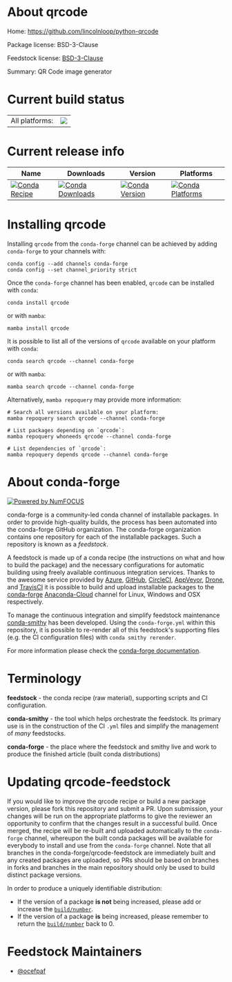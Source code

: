 About qrcode
============

Home: https://github.com/lincolnloop/python-qrcode

Package license: BSD-3-Clause

Feedstock license: [BSD-3-Clause](https://github.com/conda-forge/qrcode-feedstock/blob/main/LICENSE.txt)

Summary: QR Code image generator

Current build status
====================


<table><tr><td>All platforms:</td>
    <td>
      <a href="https://dev.azure.com/conda-forge/feedstock-builds/_build/latest?definitionId=6015&branchName=main">
        <img src="https://dev.azure.com/conda-forge/feedstock-builds/_apis/build/status/qrcode-feedstock?branchName=main">
      </a>
    </td>
  </tr>
</table>

Current release info
====================

| Name | Downloads | Version | Platforms |
| --- | --- | --- | --- |
| [![Conda Recipe](https://img.shields.io/badge/recipe-qrcode-green.svg)](https://anaconda.org/conda-forge/qrcode) | [![Conda Downloads](https://img.shields.io/conda/dn/conda-forge/qrcode.svg)](https://anaconda.org/conda-forge/qrcode) | [![Conda Version](https://img.shields.io/conda/vn/conda-forge/qrcode.svg)](https://anaconda.org/conda-forge/qrcode) | [![Conda Platforms](https://img.shields.io/conda/pn/conda-forge/qrcode.svg)](https://anaconda.org/conda-forge/qrcode) |

Installing qrcode
=================

Installing `qrcode` from the `conda-forge` channel can be achieved by adding `conda-forge` to your channels with:

```
conda config --add channels conda-forge
conda config --set channel_priority strict
```

Once the `conda-forge` channel has been enabled, `qrcode` can be installed with `conda`:

```
conda install qrcode
```

or with `mamba`:

```
mamba install qrcode
```

It is possible to list all of the versions of `qrcode` available on your platform with `conda`:

```
conda search qrcode --channel conda-forge
```

or with `mamba`:

```
mamba search qrcode --channel conda-forge
```

Alternatively, `mamba repoquery` may provide more information:

```
# Search all versions available on your platform:
mamba repoquery search qrcode --channel conda-forge

# List packages depending on `qrcode`:
mamba repoquery whoneeds qrcode --channel conda-forge

# List dependencies of `qrcode`:
mamba repoquery depends qrcode --channel conda-forge
```


About conda-forge
=================

[![Powered by
NumFOCUS](https://img.shields.io/badge/powered%20by-NumFOCUS-orange.svg?style=flat&colorA=E1523D&colorB=007D8A)](https://numfocus.org)

conda-forge is a community-led conda channel of installable packages.
In order to provide high-quality builds, the process has been automated into the
conda-forge GitHub organization. The conda-forge organization contains one repository
for each of the installable packages. Such a repository is known as a *feedstock*.

A feedstock is made up of a conda recipe (the instructions on what and how to build
the package) and the necessary configurations for automatic building using freely
available continuous integration services. Thanks to the awesome service provided by
[Azure](https://azure.microsoft.com/en-us/services/devops/), [GitHub](https://github.com/),
[CircleCI](https://circleci.com/), [AppVeyor](https://www.appveyor.com/),
[Drone](https://cloud.drone.io/welcome), and [TravisCI](https://travis-ci.com/)
it is possible to build and upload installable packages to the
[conda-forge](https://anaconda.org/conda-forge) [Anaconda-Cloud](https://anaconda.org/)
channel for Linux, Windows and OSX respectively.

To manage the continuous integration and simplify feedstock maintenance
[conda-smithy](https://github.com/conda-forge/conda-smithy) has been developed.
Using the ``conda-forge.yml`` within this repository, it is possible to re-render all of
this feedstock's supporting files (e.g. the CI configuration files) with ``conda smithy rerender``.

For more information please check the [conda-forge documentation](https://conda-forge.org/docs/).

Terminology
===========

**feedstock** - the conda recipe (raw material), supporting scripts and CI configuration.

**conda-smithy** - the tool which helps orchestrate the feedstock.
                   Its primary use is in the construction of the CI ``.yml`` files
                   and simplify the management of *many* feedstocks.

**conda-forge** - the place where the feedstock and smithy live and work to
                  produce the finished article (built conda distributions)


Updating qrcode-feedstock
=========================

If you would like to improve the qrcode recipe or build a new
package version, please fork this repository and submit a PR. Upon submission,
your changes will be run on the appropriate platforms to give the reviewer an
opportunity to confirm that the changes result in a successful build. Once
merged, the recipe will be re-built and uploaded automatically to the
`conda-forge` channel, whereupon the built conda packages will be available for
everybody to install and use from the `conda-forge` channel.
Note that all branches in the conda-forge/qrcode-feedstock are
immediately built and any created packages are uploaded, so PRs should be based
on branches in forks and branches in the main repository should only be used to
build distinct package versions.

In order to produce a uniquely identifiable distribution:
 * If the version of a package **is not** being increased, please add or increase
   the [``build/number``](https://docs.conda.io/projects/conda-build/en/latest/resources/define-metadata.html#build-number-and-string).
 * If the version of a package **is** being increased, please remember to return
   the [``build/number``](https://docs.conda.io/projects/conda-build/en/latest/resources/define-metadata.html#build-number-and-string)
   back to 0.

Feedstock Maintainers
=====================

* [@ocefpaf](https://github.com/ocefpaf/)

